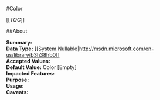 #Color

[[_TOC_]]

##About

**Summary:**   
**Data Type:** [[System.Nullable|http://msdn.microsoft.com/en-us/library/b3h38hb0]]  
**Accepted Values:**   
**Default Value:** Color [Empty]  
**Impacted Features:**   
**Purpose:**   
**Usage:**   
**Caveats:**   

